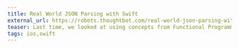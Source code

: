 ```yaml
---
title: Real World JSON Parsing with Swift
external_url: https://robots.thoughtbot.com/real-world-json-parsing-with-swift
teaser: Last time, we looked at using concepts from Functional Programming and...
tags: ios,swift
---
```

